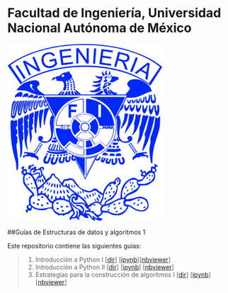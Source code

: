 # Facultad de Ingeniería, Universidad Nacional Autónoma de México

<img src="./images/logo.png" alt="" height="400" width="350">

##Guías de Estructuras de datos y algoritmos 1

Este repositorio contiene las siguientes guías:
> 1. Introducción a Python I [[dir](./02_Estructuras_de_datos_y_algoritmos_1/P09)] [[ipynb](./02_Estructuras_de_datos_y_algoritmos_1/P09/EDyA09_I.ipynb)][[nbviewer](http://nbviewer.jupyter.org/github/eegkno/FI_UNAM/blob/master/02_Estructuras_de_datos_y_algoritmos_1/P09/EDyA09_I.ipynb)]
> 2. Introducción a Python II [[dir](./02_Estructuras_de_datos_y_algoritmos_1/P10)] [[ipynb](./02_Estructuras_de_datos_y_algoritmos_1/P10/EDyA10_II.ipynb)] [[nbviewer](http://nbviewer.jupyter.org/github/eegkno/FI_UNAM/blob/master/02_Estructuras_de_datos_y_algoritmos_1/P10/EDyA10_II.ipynb)]
> 3. Estrategias para la construcción de algoritmos I [[dir](./02_Estructuras_de_datos_y_algoritmos_1/P11)] [[ipynb](./02_Estructuras_de_datos_y_algoritmos_1/P11/EDyA11_I.ipynb)] [[nbviewer](http://nbviewer.jupyter.org/github/eegkno/FI_UNAM/blob/master/02_Estructuras_de_datos_y_algoritmos_1/P11/EDyA11_I.ipynb)]





